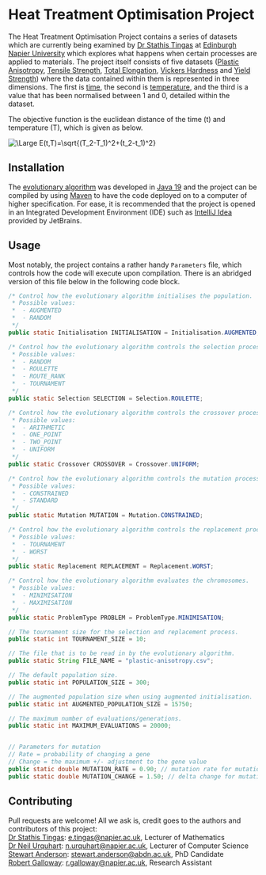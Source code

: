 # Heat Treatment Optimisation Project
The Heat Treatment Optimisation Project contains a series of datasets which are currently being examined by [Dr Stathis Tingas](https://www.napier.ac.uk/people/stathis-tingas) at [Edinburgh Napier University](https://www.napier.ac.uk/) which explores what happens when certain processes are applied to materials. The project itself consists of five datasets ([Plastic Anisotropy](https://github.com/refracc/heat-treatment/blob/master/data/plastic-anisotropy.csv), [Tensile Strength](https://github.com/refracc/heat-treatment/blob/master/data/tensile-strength.csv), [Total Elongation](https://github.com/refracc/heat-treatment/blob/master/data/total-elongation.csv), [Vickers Hardness](https://github.com/refracc/heat-treatment/blob/master/data/vickers-hardness.csv) and [Yield Strength](https://github.com/refracc/heat-treatment/blob/master/data/yield-strength.csv)) where the data contained within them is represented in three dimensions. The first is [time](https://github.com/refracc/heat-treatment/blob/master/data/times.txt), the second is [temperature](https://github.com/refracc/heat-treatment/blob/master/data/temperatures.txt), and the third is a value that has been normalised between 1 and 0, detailed within the dataset.

The objective function is the euclidean distance of the time (t) and temperature (T), which is given as below.

![\Large E(t,T)=\sqrt{(T_2-T_1)^2+(t_2-t_1)^2}](https://latex.codecogs.com/svg.latex?\Large&space;E(t,T)=\sqrt{(T_2-T_1)^2+(t_2-t_1)^2})

## Installation
The [evolutionary algorithm](https://github.com/refracc/heat-treatment/tree/master/src/main/java/me/sanderson/ea) was developed in [Java 19](https://www.oracle.com/java/technologies/downloads/#java19) and the project can be compiled by using [Maven](https://maven.apache.org/) to have the code deployed on to a computer of higher specification. For ease, it is recommended that the project is opened in an Integrated Development Environment (IDE) such as [IntelliJ Idea](https://www.jetbrains.com/idea/download/) provided by JetBrains.

## Usage
Most notably, the project contains a rather handy `Parameters` file, which controls how the code will execute upon compilation. There is an abridged version of this file below in the following code block.
```java
/* Control how the evolutionary algorithm initialises the population.
 * Possible values:
 *  - AUGMENTED
 *  - RANDOM
 */
public static Initialisation INITIALISATION = Initialisation.AUGMENTED;

/* Control how the evolutionary algorithm controls the selection process.
 * Possible values:
 *  - RANDOM
 *  - ROULETTE
 *  - ROUTE_RANK
 *  - TOURNAMENT
 */
public static Selection SELECTION = Selection.ROULETTE;

/* Control how the evolutionary algorithm controls the crossover process.
 * Possible values:
 *  - ARITHMETIC
 *  - ONE_POINT
 *  - TWO_POINT
 *  - UNIFORM
 */
public static Crossover CROSSOVER = Crossover.UNIFORM;

/* Control how the evolutionary algorithm controls the mutation process.
 * Possible values:
 *  - CONSTRAINED
 *  - STANDARD
 */
public static Mutation MUTATION = Mutation.CONSTRAINED;

/* Control how the evolutionary algorithm controls the replacement process.
 * Possible values:
 *  - TOURNAMENT
 *  - WORST
 */
public static Replacement REPLACEMENT = Replacement.WORST;

/* Control how the evolutionary algorithm evaluates the chromosomes.
 * Possible values:
 *  - MINIMISATION
 *  - MAXIMISATION
 */
public static ProblemType PROBLEM = ProblemType.MINIMISATION;

// The tournament size for the selection and replacement process.
public static int TOURNAMENT_SIZE = 10;

// The file that is to be read in by the evolutionary algorithm.
public static String FILE_NAME = "plastic-anisotropy.csv";

// The default population size.
public static int POPULATION_SIZE = 300;

// The augmented population size when using augmented initialisation.
public static int AUGMENTED_POPULATION_SIZE = 15750;

// The maximum number of evaluations/generations.
public static int MAXIMUM_EVALUATIONS = 20000;


// Parameters for mutation
// Rate = probability of changing a gene
// Change = the maximum +/- adjustment to the gene value
public static double MUTATION_RATE = 0.90; // mutation rate for mutation operator
public static double MUTATION_CHANGE = 1.50; // delta change for mutation operator
```

## Contributing
Pull requests are welcome! All we ask is, credit goes to the authors and contributors of this project:\
[Dr Stathis Tingas](https://www.napier.ac.uk/people/stathis-tingas): [e.tingas@napier.ac.uk](mailto:e.tingas@napier.ac.uk), Lecturer of Mathematics\
[Dr Neil Urquhart](https://www.napier.ac.uk/people/neil-urquhart): [n.urquhart@napier.ac.uk](mailto:n.urquhart@napier.ac.uk), Lecturer of Computer Science\
[Stewart Anderson](https://www.abdn.ac.uk/people/stewart.anderson): [stewart.anderson@abdn.ac.uk](mailto:stewart.anderson@abdn.ac.uk), PhD Candidate\
[Robert Galloway](https://www.github.com/Veonms): [r.galloway@napier.ac.uk](mailto:r.galloway@napier.ac.uk), Research Assistant

